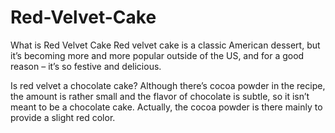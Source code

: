 # Red-Velvet-Cake
What is Red Velvet Cake
Red velvet cake is a classic American dessert, but it’s becoming more and more popular outside of the US, and for a good reason – it’s so festive and delicious.

Is red velvet a chocolate cake? Although there’s cocoa powder in the recipe, the amount is rather small and the flavor of chocolate is subtle, so it isn’t meant to be a chocolate cake. Actually, the cocoa powder is there mainly to provide a slight red color.